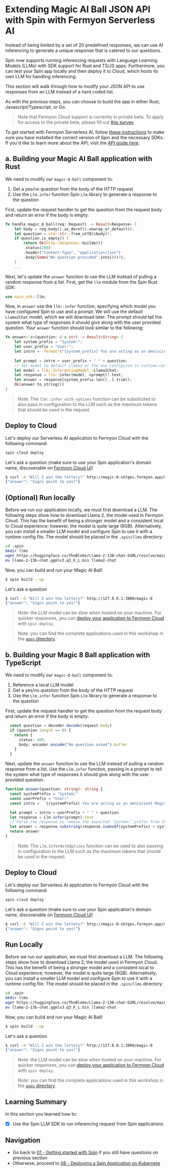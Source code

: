 
# Extending Magic AI Ball JSON API with Spin with Fermyon Serverless AI

Instead of being limited by a set of 20 predefined responses, we can use AI inferencing to generate a unique response that is catered to our questions.

Spin now supports running inferencing requests with Language Learning Models (LLMs) with SDK support
for Rust and TS/JS apps. Furthermore, you can test your Spin app locally and then deploy it to
Cloud, which hosts its own LLM for handling inferencing.

This section will walk through how to modify your JSON API to use responses from an LLM instead of a
hard coded list.

As with the previous steps, you can choose to build the app in either Rust, Javascript/Typescript, or Go. 

> Note that Fermyon Cloud support is currently in private beta. To apply for access to the private beta, please fill out [this survey](https://fibsu0jcu2g.typeform.com/serverless-ai?utm_source=xxxxx&utm_medium=xxxxx&utm_campaign=xxxxx#hubspot_utk=xxxxx&hubspot_page_name=xxxxx&hubspot_page_url=xxxxx).

To get started with Fermyon Serverless AI, follow [these instructions](https://developer.fermyon.com/spin/serverless-ai-tutorial) to make sure you have installed the correct version of Spin and the necessary SDKs. If you'd like to learn more about the API, visit the [API guide here](https://developer.fermyon.com/spin/serverless-ai-api-guide).

## a. Building your Magic AI Ball application with Rust


We need to modify our `magic-8-ball` component to:

1. Get a yes/no question from the body of the HTTP request
2. Use the `Llm.infer` function Spin `Llm` library to generate a response to the question

First, update the request handler to get the question from the request body and return an error if
the body is empty:

```rs
fn handle_magic_8_ball(req: Request) -> Result<Response> {
    let body = req.body().as_deref().unwrap_or_default();
    let question = std::str::from_utf8(&body)?;
    if question.is_empty() {
        return Ok(http::Response::builder()
        .status(200)
        .header("Content-Type", "application/json")
        .body(Some("No question provided".into()))?);
    }
    ...
```

Next, let's update the `answer` function to use the LLM instead of pulling a random response from a
list. First, get the `llm` module from the Spin Rust SDK:
```rs
use spin_sdk::llm;
```

Now, in `answer` use the `llm::infer` function, specifying which model you have configured Spin to
use and a prompt. We will use the default `Llama2Chat` model, which we will download later. The
prompt should tell the system what type of responses it should give along with the user provided
question. Your `answer` function should look similar to the following:

```rs
fn answer<'a>(question: &'a str) -> Result<String> {
    let system_prefix = "System:";
    let user_prefix = "User:";
    let intro =  format!("{system_prefix} You are acting as an omniscient Magic 8 Ball, generating short responses to yes or no questions. You should be able to give an answer to everything, even if the reply is maybe or to ask again later. If the question is not a yes or no question, reply that they should only ask yes or no questions. Your tone should be expressive yet polite. Always restrict your answers to 10 words or less. NEVER continue a prompt by generating a User question.\n");
  
    let prompt = intro + user_prefix + " " + question;
    // Set model to default Llama2 or the one configured in runtime-config.toml
    let model = llm::InferencingModel::Llama2Chat;
    let response = llm::infer(model, &prompt)?.text;
    let answer = response[system_prefix.len()..].trim();
    Ok(answer.to_string())
}
```


> Note: The `llm::infer_with_options` function can be substituted to also pass in configuration to
> the LLM such as the maximum tokens that should be used in the request.

## Deploy to Cloud
Let's deploy our Serverless AI application to Fermyon Cloud with the following command: 

```bash
spin cloud deploy
```

Let's ask a question (make sure to use your Spin application's domain name, discoverable on [Fermyon Cloud UI](https://cloud.fermyon.com))

```sh
$ curl -d "Will I win the lottery?" http://magic-8-sktges.fermyon.app/magic-8
{"answer": "Signs point to yes!"}  
```

## (Optional) Run locally 

Before we run our application locally, we must first download a LLM. The following steps show how to
download Llama 2, the model used in Fermyon Cloud. This has the benefit of being a stronger model
and a consistent local to Cloud experience; however, the model is quite large (6GB). Alternatively,
you can install a smaller LLM model and configure Spin to use it with a runtime config file. The
model should be placed in the `.spin/llms` directory:

```sh
cd .spin
mkdir llms
wget https://huggingface.co/TheBloke/Llama-2-13B-chat-GGML/resolve/main/llama-2-13b-chat.ggmlv3.q3_K_L.bin
mv llama-2-13b-chat.ggmlv3.q3_K_L.bin llama2-chat
```

Now, you can build and run your Magic AI Ball!

```sh
$ spin build --up
```

Let's ask a question

```sh
$ curl -d "Will I win the lottery?" http://127.0.0.1:3000/magic-8
{"answer": "Signs point to yes!"}  
```
> Note: the LLM model can be slow when hosted on your machine. For quicker responses, you can
> [deploy your application to Fermyon
> Cloud](https://developer.fermyon.com/cloud/quickstart#log-in-to-the-fermyon-cloud) with `spin
> deploy`.


> Note: you can find the complete applications used in this workshop in the [`apps`
> directory](./apps/).


## b. Building your Magic 8 Ball application with TypeScript

We need to modify our `magic-8-ball` component to:

1. Reference a local LLM model
1. Get a yes/no question from the body of the HTTP request
1. Use the `Llm.infer` function Spin `Llm` library to generate a response to the question


First, update the request handler to get the question from the request body and return an error if
the body is empty:

```ts
  const question = decoder.decode(request.body)
  if (question.length == 0) {
    return {
      status: 400,
      body: encoder.encode("No question asked").buffer
    }
  }
```

Next, update the `answer` function to use the LLM instead of pulling a random response from a list.
Use the `Llm.infer` function, passing in a prompt to tell the system what type of responses it
should give along with the user provided question.

```ts
function answer(question: string): string {
  const systemPrefix = "System:"
  const userPrefix = "User:"
  const intro =  `${systemPrefix} You are acting as an omniscient Magic 8 Ball, generating short responses to yes or no questions. You should be able to give an answer to everything, even if the reply is maybe or to ask again later. If the question is not a yes or no question, reply that they should only ask yes or no questions. Your tone should be expressive yet polite. Always restrict your answers to 10 words or less. NEVER continue a prompt by generating a User question.\n`;

  let prompt = intro + userPrefix + " " + question
  let response = Llm.infer(prompt).text
  // Parse the response to remove the expected `System:` prefix from the response
  let answer = response.substring(response.indexOf(systemPrefix) + systemPrefix.length).trim()
  return answer
}
```

> Note: The `Llm.InferWithOptions` function can be used to also passing in configuration to the LLM
> such as the maximum tokens that should be used in the request.

## Deploy to Cloud
Let's deploy our Serverless AI application to Fermyon Cloud with the following command: 

```bash
spin cloud deploy
```

Let's ask a question (make sure to use your Spin application's domain name, discoverable on [Fermyon Cloud UI](https://cloud.fermyon.com))

```sh
$ curl -d "Will I win the lottery?" http://magic-8-sktges.fermyon.app/magic-8
{"answer": "Signs point to yes!"}  
```

## Run Locally

Before we run our application, we must first download a LLM. The following steps show how to
download Llama 2, the model used in Fermyon Cloud. This has the benefit of being a stronger model
and a consistent local to Cloud experience; however, the model is quite large (6GB). Alternatively,
you can install a smaller LLM model and configure Spin to use it with a runtime config file. The
model should be placed in the `.spin/llms` directory:

```sh
cd .spin
mkdir llms
wget https://huggingface.co/TheBloke/Llama-2-13B-chat-GGML/resolve/main/llama-2-13b-chat.ggmlv3.q3_K_L.bin
mv llama-2-13b-chat.ggmlv3.q3_K_L.bin llama2-chat
```

Now, you can build and run your Magic AI Ball!

```sh
$ spin build --up
```

Let's ask a question

```sh
$ curl -d "Will I win the lottery?" http://127.0.0.1:3000/magic-8
{"answer": "Signs point to yes!"}  
```
> Note: the LLM model can be slow when hosted on your machine. For quicker responses, you can
> [deploy your application to Fermyon
> Cloud](https://developer.fermyon.com/cloud/quickstart#log-in-to-the-fermyon-cloud) with `spin
> deploy`.


> Note: you can find the complete applications used in this workshop in the [`apps`
> directory](./apps/).

## Learning Summary

In this section you learned how to:

- [x] Use the Spin LLM SDK to run inferencing request from Spin applications

## Navigation

- Go back to [01 - Getting started with Spin](01-getting-started.md) if you still have questions on
  previous section
- Otherwise, proceed to [08 - Deploying a Spin Application on Kubernete](08-kubernetes.md)
